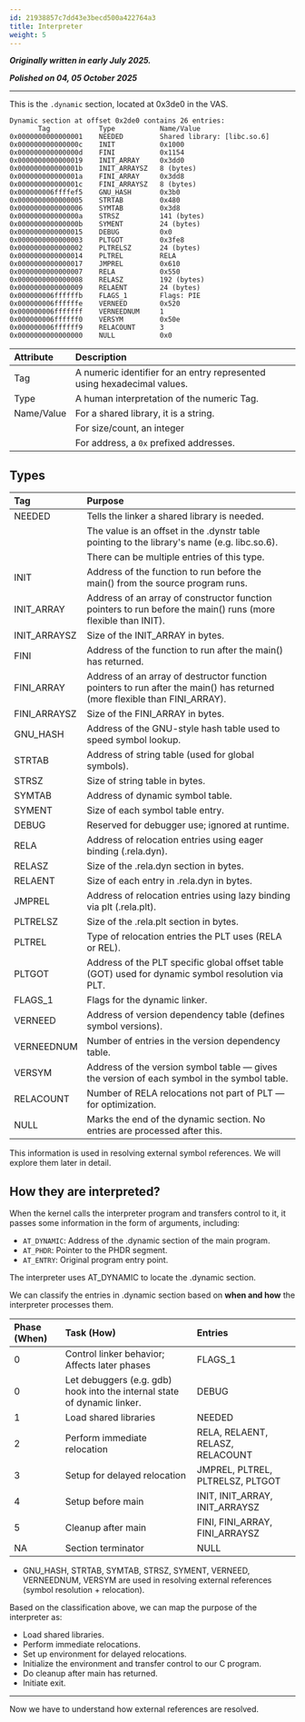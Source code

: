 ```yaml
---
id: 21938857c7dd43e3becd500a422764a3
title: Interpreter
weight: 5
---
```


***Originally written in early July 2025.***

***Polished on 04, 05 October 2025***

---

This is the `.dynamic` section, located at 0x3de0 in the VAS.
```
Dynamic section at offset 0x2de0 contains 26 entries:
       Tag            Type           Name/Value
0x0000000000000001    NEEDED         Shared library: [libc.so.6]
0x000000000000000c    INIT           0x1000
0x000000000000000d    FINI           0x1154
0x0000000000000019    INIT_ARRAY     0x3dd0
0x000000000000001b    INIT_ARRAYSZ   8 (bytes)
0x000000000000001a    FINI_ARRAY     0x3dd8
0x000000000000001c    FINI_ARRAYSZ   8 (bytes)
0x000000006ffffef5    GNU_HASH       0x3b0
0x0000000000000005    STRTAB         0x480
0x0000000000000006    SYMTAB         0x3d8
0x000000000000000a    STRSZ          141 (bytes)
0x000000000000000b    SYMENT         24 (bytes)
0x0000000000000015    DEBUG          0x0
0x0000000000000003    PLTGOT         0x3fe8
0x0000000000000002    PLTRELSZ       24 (bytes)
0x0000000000000014    PLTREL         RELA
0x0000000000000017    JMPREL         0x610
0x0000000000000007    RELA           0x550
0x0000000000000008    RELASZ         192 (bytes)
0x0000000000000009    RELAENT        24 (bytes)
0x000000006ffffffb    FLAGS_1        Flags: PIE
0x000000006ffffffe    VERNEED        0x520
0x000000006fffffff    VERNEEDNUM     1
0x000000006ffffff0    VERSYM         0x50e
0x000000006ffffff9    RELACOUNT      3
0x0000000000000000    NULL           0x0
```

| Attribute | Description |
| :-------- | :---------- |
| Tag | A numeric identifier for an entry represented using hexadecimal values. |
| Type | A human interpretation of the numeric Tag. |
| Name/Value | For a shared library, it is a string. |
| | For size/count, an integer |
| | For address, a `0x` prefixed addresses. |

## Types

| Tag    | Purpose |
| :----  | :------ |
| NEEDED | Tells the linker a shared library is needed. |
| | The value is an offset in the .dynstr table pointing to the library's name (e.g. libc.so.6). | 
| | There can be multiple entries of this type. |
| INIT | Address of the function to run before the main() from the source program runs. |
| INIT_ARRAY   | Address of an array of constructor function pointers to run before the main() runs (more flexible than INIT). |
| INIT_ARRAYSZ | Size of the INIT_ARRAY in bytes. |
| FINI | Address of the function to run after the main() has returned. |
| FINI_ARRAY   | Address of an array of destructor function pointers to run after the main() has returned (more flexible than FINI_ARRAY). |
| FINI_ARRAYSZ | Size of the FINI_ARRAY in bytes. |
| GNU_HASH | Address of the GNU-style hash table used to speed symbol lookup. |
| STRTAB   | Address of string table (used for global symbols). |
| STRSZ    | Size of string table in bytes.   |
| SYMTAB   | Address of dynamic symbol table. |
| SYMENT   | Size of each symbol table entry. |
| DEBUG    | Reserved for debugger use; ignored at runtime. |
| RELA     | Address of relocation entries using eager binding (.rela.dyn). |
| RELASZ   | Size of the .rela.dyn section in bytes. |
| RELAENT  | Size of each entry in .rela.dyn in bytes. |
| JMPREL   | Address of relocation entries using lazy binding via plt (.rela.plt). |
| PLTRELSZ | Size of the .rela.plt section in bytes. |
| PLTREL   | Type of relocation entries the PLT uses (RELA or REL). |
| PLTGOT   | Address of the PLT specific global offset table (GOT) used for dynamic symbol resolution via PLT. |
| FLAGS_1  | Flags for the dynamic linker. |
| VERNEED  | Address of version dependency table (defines symbol versions). |
| VERNEEDNUM | Number of entries in the version dependency table. |
| VERSYM     | Address of the version symbol table — gives the version of each symbol in the symbol table. |
| RELACOUNT  | Number of RELA relocations not part of PLT — for optimization. |
| NULL | Marks the end of the dynamic section. No entries are processed after this. |

This information is used in resolving external symbol references. We will explore them later in detail.

## How they are interpreted?

When the kernel calls the interpreter program and transfers control to it, it passes some information in the form of arguments, including:
  - `AT_DYNAMIC`: Address of the .dynamic section of the main program.
  - `AT_PHDR`: Pointer to the PHDR segment.
  - `AT_ENTRY`: Original program entry point.

The interpreter uses AT_DYNAMIC to locate the .dynamic section.

We can classify the entries in .dynamic section based on **when and how** the interpreter processes them.

| Phase (When) | Task (How) | Entries |
| :----------- | :--------- | :------ |
| 0  | Control linker behavior; Affects later phases | FLAGS_1 |
| 0  | Let debuggers (e.g. gdb) hook into the internal state of dynamic linker. | DEBUG |
| 1  | Load shared libraries | NEEDED |
| 2  | Perform immediate relocation | RELA, RELAENT, RELASZ, RELACOUNT |
| 3  | Setup for delayed relocation | JMPREL, PLTREL, PLTRELSZ, PLTGOT |
| 4  | Setup before main  | INIT, INIT_ARRAY, INIT_ARRAYSZ |
| 5  | Cleanup after main | FINI, FINI_ARRAY, FINI_ARRAYSZ |
| NA | Section terminator | NULL |

  - GNU_HASH, STRTAB, SYMTAB, STRSZ, SYMENT, VERNEED, VERNEEDNUM, VERSYM are used in resolving external references (symbol resolution + relocation).

Based on the classification above, we can map the purpose of the interpreter as:
  - Load shared libraries.
  - Perform immediate relocations.
  - Set up environment for delayed relocations.
  - Initialize the environment and transfer control to our C program.
  - Do cleanup after main has returned.
  - Initiate exit.

---

Now we have to understand how external references are resolved.